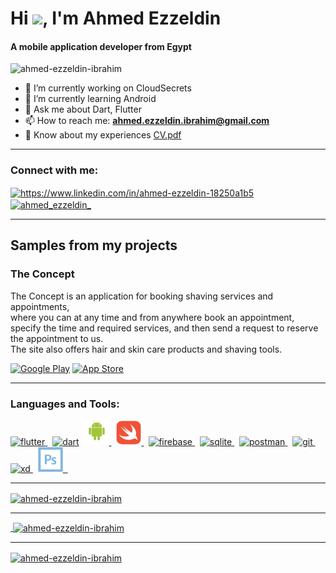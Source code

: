 <h1 align="left">Hi <img src="https://media.giphy.com/media/hvRJCLFzcasrR4ia7z/giphy.gif" width="25px">, I'm Ahmed Ezzeldin</h1>
<h4 align="left">A mobile application developer from Egypt</h4>

<p align="left"> <img src="https://komarev.com/ghpvc/?username=ahmed-ezzeldin-ibrahim&label=Profile%20views&color=0e75b6&style=flat" alt="ahmed-ezzeldin-ibrahim" /> </p>

- 🔭 I’m currently working on CloudSecrets
- 🌱 I’m currently learning Android
- 💬 Ask me about Dart, Flutter
- 📫 How to reach me: **ahmed.ezzeldin.ibrahim@gmail.com**
- 📄 Know about my experiences [CV.pdf](https://drive.google.com/file/d/1qCddJCqgbQZZzUpw_Z6Rva21PCnrxqhqhfgeas/view)
<hr>
<!-- - ⚡ Fun fact:  I don't drink coffee -->

<h3 align="left">Connect with me:</h3>
<p align="left">
<!--========================================================================== Linkedin -->
<a href="https://linkedin.com/in/https://www.linkedin.com/in/ahmed-ezzeldin-18250a1b5" target="blank"><img align="center" src="https://raw.githubusercontent.com/rahuldkjain/github-profile-readme-generator/master/src/images/icons/Social/linked-in-alt.svg" alt="https://www.linkedin.com/in/ahmed-ezzeldin-18250a1b5" height="25" width="25" /></a> &nbsp&nbsp
<!--========================================================================== Twitter -->
<a href="https://twitter.com/ahmed_ezzeldin_" target="blank"><img align="center" src="https://raw.githubusercontent.com/rahuldkjain/github-profile-readme-generator/master/src/images/icons/Social/twitter.svg" alt="ahmed_ezzeldin_" height="25" width="25" /></a>
</p>

<hr>

<h2>Samples from my projects </h2>

### The Concept
The Concept is an application for booking shaving services and appointments, <br/>
where you can at any time and from anywhere book an appointment, <br/>
specify the time and required services, and then send a request to reserve the appointment to us. 
<br/>The site also offers hair and skin care products and shaving tools.
<p>
<a href="https://play.google.com/store/apps/details?id=com.cloudsecrets.theconceptapplication" target="_blank"><img alt="Google Play" src="https://img.shields.io/badge/Get%20it%20on%20google%20play-blue.svg?style=for-the-badge&logo=google-play" /></a> 
<a href="https://apps.apple.com/us/app/urbanspoon/id1588731504" target="_blank"><img alt="App Store" src="https://img.shields.io/badge/Get%20it%20on%20app%20store-black.svg?style=for-the-badge&logo=app-store&logoColor=white" /></a>
<p>


<hr>

<h3 align="left">Languages and Tools:</h3>
<p align="left">
<!--========================================================================== Flutter -->
<a href="https://flutter.dev" target="_blank" rel="noreferrer"> <img src="https://www.vectorlogo.zone/logos/flutterio/flutterio-icon.svg" alt="flutter" width="40" height="40"/> </a>&nbsp
<!--========================================================================== Dart -->
<a href="https://dart.dev" target="_blank" rel="noreferrer"> <img src="https://www.vectorlogo.zone/logos/dartlang/dartlang-icon.svg" alt="dart" width="40" height="40"/></a>&nbsp
<!--========================================================================== Android -->
<a href="https://developer.android.com" target="_blank" rel="noreferrer"> <img src="https://raw.githubusercontent.com/devicons/devicon/master/icons/android/android-original-wordmark.svg" alt="android" width="40" height="40"/> </a>&nbsp
<!--========================================================================== Swift -->
<a href="https://developer.apple.com/swift/" target="_blank" rel="noreferrer"> <img src="https://raw.githubusercontent.com/devicons/devicon/master/icons/swift/swift-original.svg" alt="swift" width="40" height="40"/> </a>&nbsp
<!--========================================================================== Firebase -->
<a href="https://firebase.google.com/" target="_blank" rel="noreferrer"> <img src="https://www.vectorlogo.zone/logos/firebase/firebase-icon.svg" alt="firebase" width="40" height="40"/> </a> &nbsp
<!--========================================================================== SQLite -->
<a href="https://www.sqlite.org/" target="_blank" rel="noreferrer"> 
<img src="https://www.vectorlogo.zone/logos/sqlite/sqlite-icon.svg" alt="sqlite" width="40" height="40"/> </a> &nbsp
<!--========================================================================== Postman -->
<a href="https://postman.com" target="_blank" rel="noreferrer"> <img src="https://www.vectorlogo.zone/logos/getpostman/getpostman-icon.svg" alt="postman" width="40" height="40"/> </a> &nbsp
<!--========================================================================== Git -->
<a href="https://git-scm.com/" target="_blank" rel="noreferrer"> <img src="https://www.vectorlogo.zone/logos/git-scm/git-scm-icon.svg" alt="git" width="40" height="40"/> </a> &nbsp
<!--========================================================================== XD -->
<a href="https://www.adobe.com/products/xd.html" target="_blank" rel="noreferrer"> <img src="https://cdn.worldvectorlogo.com/logos/adobe-xd.svg" alt="xd" width="40" height="40"/> </a> &nbsp
<!--========================================================================== Photoshop -->
<a href="https://www.photoshop.com/en" target="_blank" rel="noreferrer"> <img src="https://raw.githubusercontent.com/devicons/devicon/master/icons/photoshop/photoshop-line.svg" alt="photoshop" width="40" height="40"/> &nbsp
</p>
 
<hr>

<p><img align="center" src="https://github-readme-stats.vercel.app/api/top-langs?username=ahmed-ezzeldin-ibrahim&show_icons=true&locale=en&layout=compact&theme=gotham" alt="ahmed-ezzeldin-ibrahim" /></p>

<hr>

<p>&nbsp;<img align="center" src="https://github-readme-stats.vercel.app/api?username=ahmed-ezzeldin-ibrahim&show_icons=true&locale=en&theme=gotham" alt="ahmed-ezzeldin-ibrahim" /></p>

<hr>

<p><img align="center" src="https://github-readme-streak-stats.herokuapp.com/?user=ahmed-ezzeldin-ibrahim&theme=gotham" alt="ahmed-ezzeldin-ibrahim" /></p>


